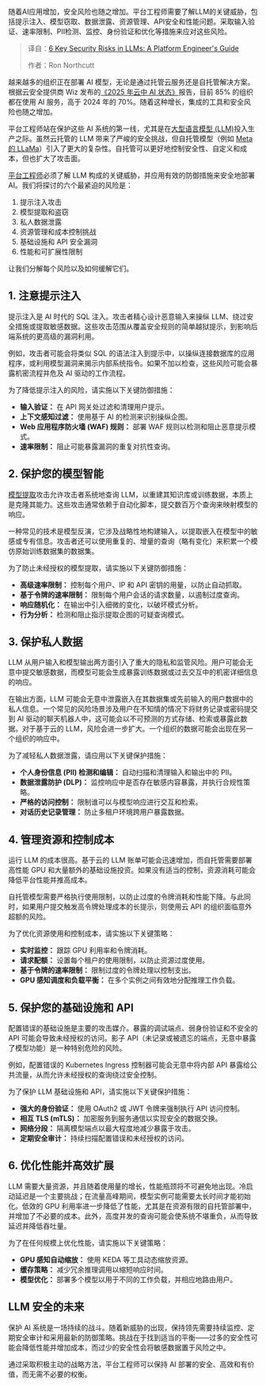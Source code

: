 <!--
title: LLM六大安全风险：平台工程师指南
cover: https://cdn.thenewstack.io/media/2025/06/60cb6ba0-image1a.png
summary: 随着AI应用增加，安全风险也随之增加。平台工程师需要了解LLM的关键威胁，包括提示注入、模型窃取、数据泄露、资源管理、API安全和性能问题。采取输入验证、速率限制、PII检测、监控、身份验证和优化等措施来应对这些风险。
-->

随着AI应用增加，安全风险也随之增加。平台工程师需要了解LLM的关键威胁，包括提示注入、模型窃取、数据泄露、资源管理、API安全和性能问题。采取输入验证、速率限制、PII检测、监控、身份验证和优化等措施来应对这些风险。

> 译自：[6 Key Security Risks in LLMs: A Platform Engineer's Guide](https://thenewstack.io/6-key-security-risks-in-llms-a-platform-engineers-guide/)
> 
> 作者：Ron Northcutt

越来越多的组织正在部署 AI 模型，无论是通过托管云服务还是自托管解决方案。根据云安全提供商 Wiz 发布的[《2025 年云中 AI 状态》](https://www.wiz.io/reports/the-state-of-ai-in-the-cloud-2025)报告，目前 85% 的组织都在使用 AI 服务，高于 2024 年的 70%。随着这种增长，集成的工具和安全风险也随之增加。

平台工程师站在保护这些 AI 系统的第一线，尤其是在[大型语言模型 (LLM)](https://roadmap.sh/guides/introduction-to-llms)投入生产之际。虽然云托管的 LLM 带来了严峻的安全挑战，但自托管模型（例如 [Meta 的 LLaMa](https://thenewstack.io/why-open-source-developers-are-using-llama-metas-ai-model/)）引入了更大的复杂性。自托管可以更好地控制安全性、自定义和成本，但也扩大了攻击面。

[平台工程师](https://thenewstack.io/platform-engineering/)必须了解 LLM 构成的关键威胁，并应用有效的防御措施来安全地部署 AI。我们将探讨的六个最紧迫的风险是：

1.  提示注入攻击
2.  模型提取和盗窃
3.  私人数据泄露
4.  资源管理和成本控制挑战
5.  基础设施和 API 安全漏洞
6.  性能和可扩展性限制

让我们分解每个风险以及如何缓解它们。

## 1. 注意提示注入

提示注入是 AI 时代的 SQL 注入。攻击者精心设计恶意输入来操纵 LLM、绕过安全措施或提取敏感数据。这些攻击范围从覆盖安全规则的简单越狱提示，到影响后端系统的更高级的漏洞利用。

例如，攻击者可能会将类似 SQL 的语法注入到提示中，以操纵连接数据库的应用程序，或利用模型漏洞来揭示内部系统指令。如果不加以检查，这些风险可能会暴露机密流程并危及 AI 驱动的工作流程。

为了降低提示注入的风险，请实施以下关键防御措施：

*   **输入验证：** 在 API 网关处过滤和清理用户提示。
*   **上下文感知过滤：** 使用基于 AI 的检测来识别操纵企图。
*   **Web 应用程序防火墙 (WAF) 规则：** 部署 WAF 规则以检测和阻止恶意提示模式。
*   **速率限制：** 阻止可能暴露漏洞的重复对抗性查询。

## 2. 保护您的模型智能

[模型提取](https://thenewstack.io/microsoft-machine-learning-models-can-be-easily-reverse-engineered/)攻击允许攻击者系统地查询 LLM，以重建其知识库或训练数据，本质上是克隆其能力。这些攻击通常依赖于自动化脚本，提交数百万个查询来映射模型的响应。

一种常见的技术是模型反演，它涉及战略性地构建输入，以提取嵌入在模型中的敏感或专有信息。攻击者还可以使用重复的、增量的查询（略有变化）来积累一个模仿原始训练数据集的数据集。

为了防止未经授权的模型提取，请实施以下关键防御措施：

*   **高级速率限制：** 控制每个用户、IP 和 API 密钥的用量，以防止自动抓取。
*   **基于令牌的速率限制：** 限制每个用户会话的请求数量，以遏制过度查询。
*   **响应随机化：** 在输出中引入细微的变化，以破坏模式分析。
*   **行为分析：** 检测和阻止指示提取企图的可疑查询模式。

## 3. 保护私人数据

LLM 从用户输入和模型输出两方面引入了重大的隐私和监管风险。用户可能会无意中提交敏感数据，而模型可能会生成暴露训练数据或过去交互中的机密详细信息的响应。

在输出方面，LLM 可能会无意中泄露嵌入在其数据集或先前输入的用户数据中的私人信息。一个常见的风险场景涉及用户在不知情的情况下将财务记录或密码提交到 AI 驱动的聊天机器人中，这可能会以不可预测的方式存储、检索或暴露此数据。对于基于云的 LLM，风险会进一步扩大。一个组织的数据可能会出现在另一个组织的响应中。

为了减轻私人数据泄露，请应用以下关键保护措施：

*   **个人身份信息 (PII) 检测和编辑：** 自动扫描和清理输入和输出中的 PII。
*   **数据泄露防护 (DLP)：** 监控响应中是否存在敏感内容暴露，并执行合规性策略。
*   **严格的访问控制：** 限制谁可以与模型响应进行交互和检索。
*   **对话历史记录管理：** 防止多租户环境跨用户暴露数据。

## 4. 管理资源和控制成本

运行 LLM 的成本很高。基于云的 LLM 账单可能会迅速增加，而自托管需要部署高性能 GPU 和大量额外的基础设施投资。如果没有适当的控制，资源消耗可能会降低平台性能并推高成本。

自托管模型需要严格执行使用限制，以防止过度的令牌消耗和性能下降。与此同时，如果用户提交触发高令牌处理成本的长提示，则使用云 API 的组织面临意外超额的风险。

为了优化资源使用和控制成本，请实施以下关键策略：

*   **实时监控：** 跟踪 GPU 利用率和令牌消耗。
*   **请求配额：** 设置每个租户的使用限制，以防止资源过度使用。
*   **基于令牌的速率限制：** 限制过度的令牌处理以控制支出。
*   **GPU 感知调度和负载平衡：** 在多个实例之间有效地分配推理工作负载。

## 5. 保护您的基础设施和 API

配置错误的基础设施是主要的攻击媒介。暴露的调试端点、弱身份验证和不安全的 API 可能会导致未经授权的访问。影子 API（未记录或被遗忘的端点，无意中暴露了模型功能）是一种特别危险的风险。

例如，配置错误的 Kubernetes Ingress 控制器可能会无意中将内部 API 暴露给公共流量，从而允许未经授权的查询绕过安全控制。

为了保护 LLM 基础设施和 API，请实施以下关键保护措施：

*   **强大的身份验证：** 使用 OAuth2 或 JWT 令牌来强制执行 API 访问控制。
*   **相互 TLS (mTLS)：** 加密服务到服务通信以实现安全的数据交换。
*   **网络分段：** 隔离模型端点以最大程度地减少暴露于攻击。
*   **定期安全审计：** 持续扫描配置错误和未经授权的访问。

## 6. 优化性能并高效扩展

LLM 需要大量资源，并且随着使用量的增长，性能瓶颈将不可避免地出现。冷启动延迟是一个主要挑战；在流量高峰期间，模型实例可能需要太长时间才能初始化。低效的 GPU 利用率进一步降低了性能，尤其是在资源有限的自托管部署中，并增加了不必要的成本。此外，高度并发的查询可能会使系统不堪重负，从而导致延迟并降低吞吐量。

为了在任何规模上优化性能，请实施以下关键策略：

*   **GPU 感知自动缩放：** 使用 KEDA 等工具动态缩放资源。
*   **缓存策略：** 减少冗余推理调用以缩短响应时间。
*   **模型优化：** 部署多个模型以用于不同的工作负载，并相应地路由用户。

## LLM 安全的未来

保护 AI 系统是一场持续的战斗。随着新威胁的出现，保持领先需要持续监控、定期安全审计和采用最新的防御策略。挑战在于找到适当的平衡——过多的安全性可能会降低性能并增加成本，而过少的安全性会将敏感数据置于风险之中。

通过采取积极主动的战略方法，平台工程师可以保持 AI 部署的安全、高效和有价值，而无需不必要的权衡。